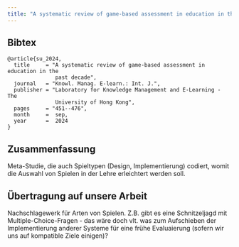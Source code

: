 ```yaml
---
title: "A systematic review of game-based assessment in education in the past decade"
---
```


## Bibtex

```
@article{su_2024,
  title     = "A systematic review of game-based assessment in education in the
               past decade",
  journal   = "Knowl. Manag. E-learn.: Int. J.",
  publisher = "Laboratory for Knowledge Management and E-Learning - The
               University of Hong Kong",
  pages     = "451--476",
  month     =  sep,
  year      =  2024
}
```

## Zusammenfassung

Meta-Studie, die auch Spieltypen (Design, Implementierung) codiert, womit die Auswahl von Spielen in der Lehre erleichtert werden soll.

## Übertragung auf unsere Arbeit

Nachschlagewerk für Arten von Spielen. Z.B. gibt es eine Schnitzeljagd mit Multiple-Choice-Fragen - das wäre doch vlt. was zum Aufschieben der Implementierung anderer Systeme für eine frühe Evaluaierung (sofern wir uns auf kompatible Ziele einigen)?

